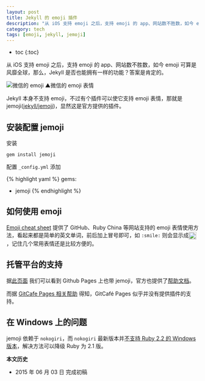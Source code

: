 ```yaml
---
layout: post
title: Jekyll 的 emoji 插件
description: "从 iOS 支持 emoji 之后，支持 emoji 的 app、网站数不胜数，如今 emoji 可算是风靡全球，那么，Jekyll 是否也能拥有一样的功能？答案是肯定的。"
category: tech
tags: [emoji, jekyll, jemoji]
---
```

* toc
{:toc}

从 iOS 支持 emoji 之后，支持 emoji 的 app、网站数不胜数，如今 emoji 可算是风靡全球，那么，Jekyll 是否也能拥有一样的功能？答案是肯定的。

![微信的 emoji]({{site.IMG_PATH}}/jemoji-01.png)
▲微信的 emoji 表情

Jekyll 本身不支持 emoji，不过有个插件可以使它支持 emoji 表情，那就是 jemoji([jekyll/jemoji](https://github.com/jekyll/jemoji))，显然这是官方提供的插件。


## 安装配置 jemoji

安装

    gem install jemoji

配置 `_config.yml` 添加

{% highlight yaml %}
gems:
  - jemoji
{% endhighlight %}

## 如何使用 emoji

[Emoji cheat sheet](http://www.emoji-cheat-sheet.com/) 提供了 GitHub、Ruby China 等网站支持的 emoji 表情使用方法，看起来都是简单的英文单词，前后加上冒号即可，如 <code>&#58;smile&#58;</code> 则会显示成<img class="emoji" title=":smile:" alt=":smile:" src="https://assets.github.com/images/icons/emoji/unicode/1f604.png" width="20" align="absmiddle" height="20" style="display:inline-block">，记住几个常用表情还是比较方便的。


## 托管平台的支持

据[此页面](https://pages.github.com/versions/) 我们可以看到 Github Pages 上也带 jemoji，官方也提供了[帮助文档](https://help.github.com/articles/emoji-on-github-pages/)。

而据 [GitCafe Pages 相关帮助](https://gitcafe.com/GitCafe/Help/wiki/Pages-%E7%9B%B8%E5%85%B3%E5%B8%AE%E5%8A%A9) 得知，GitCafé Pages 似乎并没有提供插件的支持。

## 在 Windows 上的问题

jemoji 依赖于 `nokogiri`，而 `nokogiri` 最新版本并[不支持 Ruby 2.2 的 Windows 版本](https://github.com/sparklemotion/nokogiri/issues/1256)，解决方法可以降级 Ruby 为 2.1 版。

**本文历史**

* 2015 年 06 月 03 日 完成初稿
